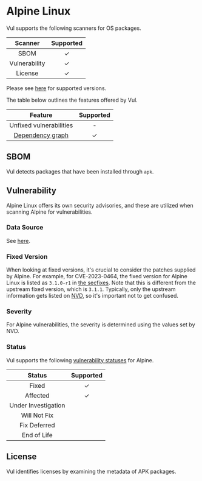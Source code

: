 # Alpine Linux
Vul supports the following scanners for OS packages.

|    Scanner    | Supported |
| :-----------: | :-------: |
|     SBOM      |     ✓     |
| Vulnerability |     ✓     |
|    License    |     ✓     |

Please see [here](index.md#supported-os) for supported versions.

The table below outlines the features offered by Vul.

|               Feature                | Supported |
|:------------------------------------:|:---------:|
|       Unfixed vulnerabilities        |     -     |
| [Dependency graph][dependency-graph] |     ✓     |

## SBOM
Vul detects packages that have been installed through `apk`.

## Vulnerability
Alpine Linux offers its own security advisories, and these are utilized when scanning Alpine for vulnerabilities.

### Data Source
See [here](../../scanner/vulnerability.md#data-sources).

### Fixed Version
When looking at fixed versions, it's crucial to consider the patches supplied by Alpine.
For example, for CVE-2023-0464, the fixed version for Alpine Linux is listed as `3.1.0-r1` in [the secfixes][CVE-2023-0464].
Note that this is different from the upstream fixed version, which is `3.1.1`.
Typically, only the upstream information gets listed on [NVD], so it's important not to get confused.

### Severity
For Alpine vulnerabilities, the severity is determined using the values set by NVD.

### Status
Vul supports the following [vulnerability statuses] for Alpine.

|       Status        | Supported |
| :-----------------: | :-------: |
|        Fixed        |     ✓     |
|      Affected       |     ✓     |
| Under Investigation |           |
|    Will Not Fix     |           |
|    Fix Deferred     |           |
|     End of Life     |           |

## License
Vul identifies licenses by examining the metadata of APK packages.


[dependency-graph]: ../../configuration/reporting.md#show-origins-of-vulnerable-dependencies
[secdb]: https://secdb.alpinelinux.org/

[CVE-2023-0464]: https://gitlab.alpinelinux.org/alpine/aports/-/blob/dad5b7380ab3be705951ce6fd2d7bba513d6a744/main/openssl/APKBUILD#L36-37
[NVD]: https://nvd.nist.gov/vuln/detail/CVE-2023-0464

[vulnerability statuses]: ../../configuration/filtering.md#by-status